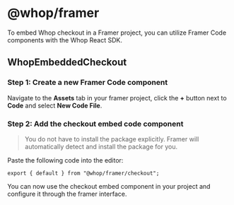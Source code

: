 # @whop/framer

To embed Whop checkout in a Framer project, you can utilize Framer Code components with the Whop React SDK.

## WhopEmbeddedCheckout

### Step 1: Create a new Framer Code component

Navigate to the **Assets** tab in your framer project, click the **+** button next to **Code** and select **New Code File**.

### Step 2: Add the checkout embed code component

> You do not have to install the package explicitly. Framer will automatically detect and install the package for you.

Paste the following code into the editor:

```tsx
export { default } from "@whop/framer/checkout";
```

You can now use the checkout embed component in your project and configure it through the framer interface.
